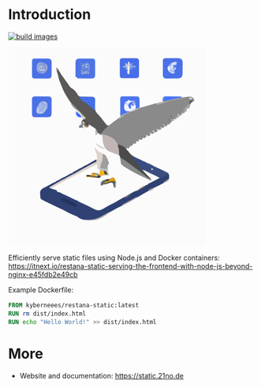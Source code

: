 # Introduction
[![build images](https://github.com/BackendStack21/restana-static/actions/workflows/build_images.yaml/badge.svg)](https://github.com/BackendStack21/restana-static/actions/workflows/build_images.yaml)

<img src="docs/restana-static-logo.svg" width="400">  

Efficiently serve static files using Node.js and Docker containers: https://itnext.io/restana-static-serving-the-frontend-with-node-js-beyond-nginx-e45fdb2e49cb

Example Dockerfile:
```Dockerfile
FROM kyberneees/restana-static:latest
RUN rm dist/index.html
RUN echo "Hello World!" >> dist/index.html
```

# More
- Website and documentation: https://static.21no.de